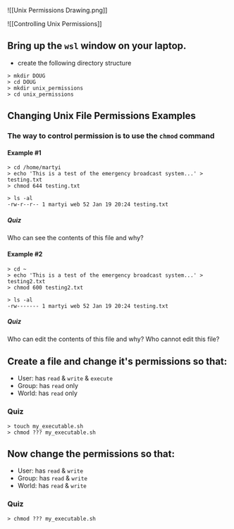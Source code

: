![[Unix Permissions Drawing.png]]


![[Controlling Unix Permissions]]



## Bring up the `wsl` window on your laptop.  
* create the following directory structure
```
> mkdir DOUG
> cd DOUG
> mkdir unix_permissions
> cd unix_permissions
```


## Changing Unix **File** Permissions Examples
### The way to control permission is to use the `chmod` command

#### Example #1
```
> cd /home/martyi
> echo 'This is a test of the emergency broadcast system...' > testing.txt
> chmod 644 testing.txt

> ls -al
-rw-r--r-- 1 martyi web 52 Jan 19 20:24 testing.txt
```   

##### Quiz
Who can see the contents of this file and why?


#### Example #2
```
> cd ~
> echo 'This is a test of the emergency broadcast system...' > testing2.txt
> chmod 600 testing2.txt

> ls -al
-rw------- 1 martyi web 52 Jan 19 20:24 testing.txt
```

##### Quiz
Who can edit the contents of this file and why?   Who cannot edit this file?




## Create a file and change it's permissions so that:
*  User:    has `read` & `write` & `execute`
* Group:  has `read` only
* World:  has `read` only
### Quiz
```
> touch my_executable.sh
> chmod ??? my_executable.sh
```


## Now change the permissions so that:
*  User:    has `read` & `write`
* Group:  has `read` & `write` 
* World:  has `read` & `write`
### Quiz
```
> chmod ??? my_executable.sh
```
